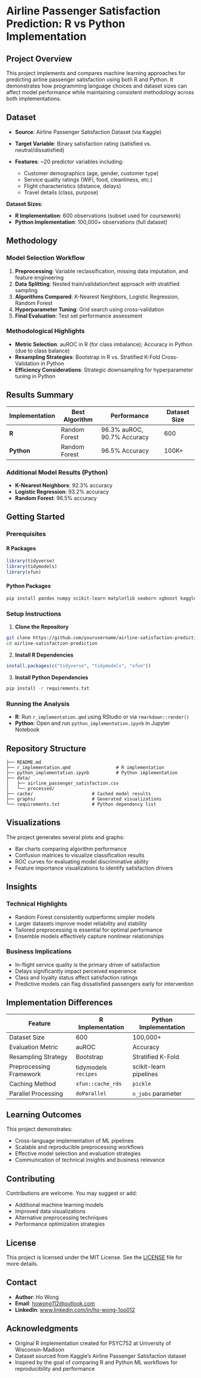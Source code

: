 # Airline Passenger Satisfaction Prediction: R vs Python Implementation

## Project Overview

This project implements and compares machine learning approaches for predicting airline passenger satisfaction using both R and Python. It demonstrates how programming language choices and dataset sizes can affect model performance while maintaining consistent methodology across both implementations.

## Dataset

* **Source**: Airline Passenger Satisfaction Dataset (via Kaggle)
* **Target Variable**: Binary satisfaction rating (satisfied vs. neutral/dissatisfied)
* **Features**: \~20 predictor variables including:

  * Customer demographics (age, gender, customer type)
  * Service quality ratings (WiFi, food, cleanliness, etc.)
  * Flight characteristics (distance, delays)
  * Travel details (class, purpose)

**Dataset Sizes**:

* **R Implementation**: 600 observations (subset used for coursework)
* **Python Implementation**: 100,000+ observations (full dataset)

## Methodology

### Model Selection Workflow

1. **Preprocessing**: Variable reclassification, missing data imputation, and feature engineering
2. **Data Splitting**: Nested train/validation/test approach with stratified sampling
3. **Algorithms Compared**: K-Nearest Neighbors, Logistic Regression, Random Forest
4. **Hyperparameter Tuning**: Grid search using cross-validation
5. **Final Evaluation**: Test set performance assessment

### Methodological Highlights

* **Metric Selection**: auROC in R (for class imbalance); Accuracy in Python (due to class balance)
* **Resampling Strategies**: Bootstrap in R vs. Stratified K-Fold Cross-Validation in Python
* **Efficiency Considerations**: Strategic downsampling for hyperparameter tuning in Python

## Results Summary

| Implementation | Best Algorithm | Performance                 | Dataset Size |
| -------------- | -------------- | --------------------------- | ------------ |
| **R**          | Random Forest  | 96.3% auROC, 90.7% Accuracy | 600          |
| **Python**     | Random Forest  | 96.5% Accuracy              | 100K+        |

### Additional Model Results (Python)

* **K-Nearest Neighbors**: 92.3% accuracy
* **Logistic Regression**: 93.2% accuracy
* **Random Forest**: 96.5% accuracy

## Getting Started

### Prerequisites

#### R Packages

```r
library(tidyverse)
library(tidymodels)
library(xfun)
```

#### Python Packages

```bash
pip install pandas numpy scikit-learn matplotlib seaborn xgboost kagglehub
```

### Setup Instructions

1. **Clone the Repository**

```bash
git clone https://github.com/yourusername/airline-satisfaction-prediction.git
cd airline-satisfaction-prediction
```

2. **Install R Dependencies**

```r
install.packages(c("tidyverse", "tidymodels", "xfun"))
```

3. **Install Python Dependencies**

```bash
pip install -r requirements.txt
```

### Running the Analysis

* **R**: Run `r_implementation.qmd` using RStudio or via `rmarkdown::render()`
* **Python**: Open and run `python_implementation.ipynb` in Jupyter Notebook

## Repository Structure

```
├── README.md
├── r_implementation.qmd                 # R implementation
├── python_implementation.ipynb          # Python implementation
├── data/
│   ├── airline_passenger_satisfaction.csv
│   └── processed/
├── cache/                      # Cached model results
├── graphs/                     # Generated visualizations
└── requirements.txt            # Python dependency list
```

## Visualizations

The project generates several plots and graphs:

* Bar charts comparing algorithm performance
* Confusion matrices to visualize classification results
* ROC curves for evaluating model discriminative ability
* Feature importance visualizations to identify satisfaction drivers

## Insights

### Technical Highlights

* Random Forest consistently outperforms simpler models
* Larger datasets improve model reliability and stability
* Tailored preprocessing is essential for optimal performance
* Ensemble models effectively capture nonlinear relationships

### Business Implications

* In-flight service quality is the primary driver of satisfaction
* Delays significantly impact perceived experience
* Class and loyalty status affect satisfaction ratings
* Predictive models can flag dissatisfied passengers early for intervention

## Implementation Differences

| Feature                 | R Implementation     | Python Implementation  |
| ----------------------- | -------------------- | ---------------------- |
| Dataset Size            | 600                  | 100,000+               |
| Evaluation Metric       | auROC                | Accuracy               |
| Resampling Strategy     | Bootstrap            | Stratified K-Fold      |
| Preprocessing Framework | tidymodels `recipes` | scikit-learn pipelines |
| Caching Method          | `xfun::cache_rds`    | `pickle`               |
| Parallel Processing     | `doParallel`         | `n_jobs` parameter     |

## Learning Outcomes

This project demonstrates:

* Cross-language implementation of ML pipelines
* Scalable and reproducible preprocessing workflows
* Effective model selection and evaluation strategies
* Communication of technical insights and business relevance

## Contributing

Contributions are welcome. You may suggest or add:

* Additional machine learning models
* Improved data visualizations
* Alternative preprocessing techniques
* Performance optimization strategies

## License

This project is licensed under the MIT License. See the [LICENSE](LICENSE) file for more details.

## Contact

* **Author**: Ho Wong
* **Email**: howong112@outlook.com
* **LinkedIn**: www.linkedin.com/in/ho-wong-1oo012

## Acknowledgments

* Original R implementation created for PSYC752 at University of Wisconsin-Madison
* Dataset sourced from Kaggle’s Airline Passenger Satisfaction dataset
* Inspired by the goal of comparing R and Python ML workflows for reproducibility and performance
